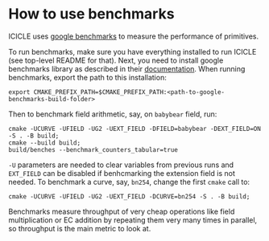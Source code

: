 # How to use benchmarks

ICICLE uses [google benchmarks](https://github.com/google/benchmark) to measure the performance of primitives.

To run benchmarks, make sure you have everything installed to run ICICLE (see top-level README for that). Next, you need to install google benchmarks library as described in their [documentation](https://github.com/google/benchmark?tab=readme-ov-file#installation). When running benchmarks, export the path to this installation:

```
export CMAKE_PREFIX_PATH=$CMAKE_PREFIX_PATH:<path-to-google-benchmarks-build-folder>
```

Then to benchmark field arithmetic, say, on `babybear` field, run:

```
cmake -UCURVE -UFIELD -UG2 -UEXT_FIELD -DFIELD=babybear -DEXT_FIELD=ON -S . -B build;
cmake --build build;
build/benches --benchmark_counters_tabular=true
```

`-U` parameters are needed to clear variables from previous runs and `EXT_FIELD` can be disabled if benhcmarking the extension field is not needed. To benchmark a curve, say, `bn254`, change the first `cmake` call to:

```
cmake -UCURVE -UFIELD -UG2 -UEXT_FIELD -DCURVE=bn254 -S . -B build;
```

Benchmarks measure throughput of very cheap operations like field multiplication or EC addition by repeating them very many times in parallel, so throughput is the main metric to look at.